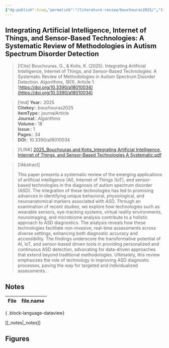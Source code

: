 ```yaml
---
{"dg-publish":true,"permalink":"/literature-review/bouchouras2025/","title":"Integrating Artificial Intelligence, Internet of Things, and Sensor-Based Technologies A Systematic Review of Methodologies in Autism Spectrum Disorder Detection","tags":["AI","autism","spectrum","disorder","IoT"]}
---
```



## Integrating Artificial Intelligence, Internet of Things, and Sensor-Based Technologies: A Systematic Review of Methodologies in Autism Spectrum Disorder Detection

> [!Cite]
> Bouchouras, G., & Kotis, K. (2025). Integrating Artificial Intelligence, Internet of Things, and Sensor-Based Technologies: A Systematic Review of Methodologies in Autism Spectrum Disorder Detection. _Algorithms_, _18_(1), Article 1. [https://doi.org/10.3390/a18010034](https://doi.org/10.3390/a18010034)


>[!md]
> **Year**:: 2025   
> **Citekey**:: bouchouras2025  
> **itemType**:: journalArticle  
> **Journal**:: *Algorithms*  
> **Volume**:: 18  
> **Issue**:: 1   
> **Pages**:: 34  
> **DOI**:: 10.3390/a18010034    

> [!LINK] 
> [2025_Bouchouras and Kotis_Integrating Artificial Intelligence, Internet of Things, and Sensor-Based Technologies A Systematic.pdf](zotero://select/library/items/SGIBJIQB)

> [!Abstract]
>
> This paper presents a systematic review of the emerging applications of artificial intelligence (AI), Internet of Things (IoT), and sensor-based technologies in the diagnosis of autism spectrum disorder (ASD). The integration of these technologies has led to promising advances in identifying unique behavioral, physiological, and neuroanatomical markers associated with ASD. Through an examination of recent studies, we explore how technologies such as wearable sensors, eye-tracking systems, virtual reality environments, neuroimaging, and microbiome analysis contribute to a holistic approach to ASD diagnostics. The analysis reveals how these technologies facilitate non-invasive, real-time assessments across diverse settings, enhancing both diagnostic accuracy and accessibility. The findings underscore the transformative potential of AI, IoT, and sensor-based driven tools in providing personalized and continuous ASD detection, advocating for data-driven approaches that extend beyond traditional methodologies. Ultimately, this review emphasizes the role of technology in improving ASD diagnostic processes, paving the way for targeted and individualized assessments.
>.
> 


## Notes

| File | file.name |
| ---- | --------- |

{ .block-language-dataview}

[[_notes\|_notes]]

## Figures

